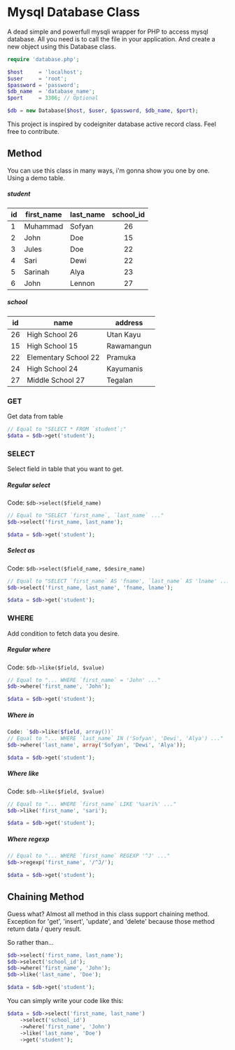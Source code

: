 # Mysql Database Class
A dead simple and powerfull mysqli wrapper for PHP to access mysql database. All you need is to call the file in your application. And create a new object using this Database class.
```php
require 'database.php';

$host     = 'localhost';
$user     = 'root';
$password = 'password';
$db_name  = 'database_name';
$port     = 3306; // Optional

$db = new Database($host, $user, $password, $db_name, $port);
```
This project is inspired by codeigniter database active record class. Feel free to contribute.

## Method
You can use this class in many ways, i'm gonna show you one by one. Using a demo table.
##### student
|id |first_name|last_name|school_id|
|---|----------|---------|:-------:|
|1  |Muhammad  |Sofyan   |26       |
|2  |John      |Doe      |15       |
|3  |Jules     |Doe      |22       |
|4  |Sari      |Dewi     |22       |
|5  |Sarinah   |Alya     |23       |
|6  |John      |Lennon   |27       |

##### school
|id |name                |address   |
|---|--------------------|----------|
|26 |High School 26      |Utan Kayu |
|15 |High School 15      |Rawamangun|
|22 |Elementary School 22|Pramuka   |
|24 |High School 24      |Kayumanis |
|27 |Middle School 27    |Tegalan   |

### GET
Get data from table
```php
// Equal to "SELECT * FROM `student`;"
$data = $db->get('student');
```
### SELECT
Select field in table that you want to get.

##### Regular select
Code: `$db->select($field_name)`
```php
// Equal to "SELECT `first_name`, `last_name` ..."
$db->select('first_name, last_name');

$data = $db->get('student');
```
##### Select as
Code: `$db->select($field_name, $desire_name)`
```php
// Equal to "SELECT `first_name` AS 'fname', `last_name` AS 'lname' ..."
$db->select('first_name, last_name', 'fname, lname');

$data = $db->get('student');
```
### WHERE
Add condition to fetch data you desire.

##### Regular where
Code: `$db->like($field, $value)`
```php
// Equal to "... WHERE `first_name` = 'John' ..."
$db->where('first_name', 'John');

$data = $db->get('student');
```
##### Where in
```php
Code: `$db->like($field, array())`
// Equal to "... WHERE `last_name` IN ('Sofyan', 'Dewi', 'Alya') ..."
$db->where('last_name', array('Sofyan', 'Dewi', 'Alya'));

$data = $db->get('student');
```
##### Where like
Code: `$db->like($field, $value)`
```php
// Equal to "... WHERE `first_name` LIKE '%sari%' ..."
$db->like('first_name', 'sari');

$data = $db->get('student');
```
##### Where regexp
```php
// Equal to "... WHERE `first_name` REGEXP '^J' ..."
$db->regexp('first_name', '/^J/');

$data = $db->get('student');
```
## Chaining Method
Guess what? Almost all method in this class support chaining method. Exception for 'get', 'insert', 'update', and 'delete' because those method return data / query result.

So rather than...
```php
$db->select('first_name, last_name');
$db->select('school_id');
$db->where('first_name', 'John');
$db->like('last_name', 'Doe');

$data = $db->get('student');
```
You can simply write your code like this:
```php
$data = $db->select('first_name, last_name')
	->select('school_id')
	->where('first_name', 'John')
	->like('last_name', 'Doe')
	->get('student');
```